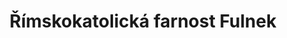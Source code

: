 ---
id: 0852ea6f-d326-4f29-b669-020974e2f9d9
title: Římskokatolická farnost Fulnek
price: 30000
year: 2019
description: Kostel Nejsvětější Trojice – odpočinková zóna pro turisty
kouskovani: true
locationName: undefined
position:
  lng: 17.9038439895353
  lat: 49.71181935284571
---
